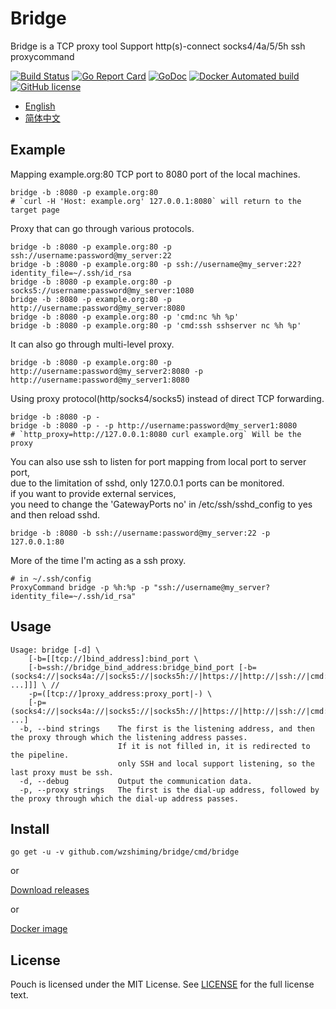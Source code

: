 # Bridge

Bridge is a TCP proxy tool Support http(s)-connect socks4/4a/5/5h ssh proxycommand

[![Build Status](https://travis-ci.org/wzshiming/bridge.svg?branch=master)](https://travis-ci.org/wzshiming/bridge)
[![Go Report Card](https://goreportcard.com/badge/github.com/wzshiming/bridge)](https://goreportcard.com/report/github.com/wzshiming/bridge)
[![GoDoc](https://godoc.org/github.com/wzshiming/bridge?status.svg)](https://godoc.org/github.com/wzshiming/bridge)
[![Docker Automated build](https://img.shields.io/docker/cloud/automated/wzshiming/bridge.svg)](https://hub.docker.com/r/wzshiming/bridge)
[![GitHub license](https://img.shields.io/github/license/wzshiming/bridge.svg)](https://github.com/wzshiming/bridge/blob/master/LICENSE)

- [English](https://github.com/wzshiming/bridge/blob/master/README.md)
- [简体中文](https://github.com/wzshiming/bridge/blob/master/README_cn.md)

## Example

Mapping example.org:80 TCP port to 8080 port of the local machines.  

``` shell
bridge -b :8080 -p example.org:80
# `curl -H 'Host: example.org' 127.0.0.1:8080` will return to the target page
```

Proxy that can go through various protocols.  

``` shell
bridge -b :8080 -p example.org:80 -p ssh://username:password@my_server:22
bridge -b :8080 -p example.org:80 -p ssh://username@my_server:22?identity_file=~/.ssh/id_rsa
bridge -b :8080 -p example.org:80 -p socks5://username:password@my_server:1080
bridge -b :8080 -p example.org:80 -p http://username:password@my_server:8080
bridge -b :8080 -p example.org:80 -p 'cmd:nc %h %p'
bridge -b :8080 -p example.org:80 -p 'cmd:ssh sshserver nc %h %p'
```

It can also go through multi-level proxy.  

``` shell
bridge -b :8080 -p example.org:80 -p http://username:password@my_server2:8080 -p http://username:password@my_server1:8080
```

Using proxy protocol(http/socks4/socks5) instead of direct TCP forwarding.  

``` shell
bridge -b :8080 -p -
bridge -b :8080 -p - -p http://username:password@my_server1:8080
# `http_proxy=http://127.0.0.1:8080 curl example.org` Will be the proxy
```

You can also use ssh to listen for port mapping from local port to server port,  
due to the limitation of sshd, only 127.0.0.1 ports can be monitored.  
if you want to provide external services,  
you need to change the 'GatewayPorts no' in /etc/ssh/sshd_config to yes  
and then reload sshd.  

``` shell
bridge -b :8080 -b ssh://username:password@my_server:22 -p 127.0.0.1:80
```

More of the time I'm acting as a ssh proxy.  

``` text
# in ~/.ssh/config
ProxyCommand bridge -p %h:%p -p "ssh://username@my_server?identity_file=~/.ssh/id_rsa"
```

## Usage

``` text
Usage: bridge [-d] \
	[-b=[[tcp://]bind_address]:bind_port \
	[-b=ssh://bridge_bind_address:bridge_bind_port [-b=(socks4://|socks4a://|socks5://|socks5h://|https://|http://|ssh://|cmd:)bridge_bind_address:bridge_bind_port ...]]] \ // 
	-p=([tcp://]proxy_address:proxy_port|-) \
	[-p=(socks4://|socks4a://|socks5://|socks5h://|https://|http://|ssh://|cmd:)bridge_proxy_address:bridge_proxy_port ...]
  -b, --bind strings    The first is the listening address, and then the proxy through which the listening address passes.
                        If it is not filled in, it is redirected to the pipeline.
                        only SSH and local support listening, so the last proxy must be ssh.
  -d, --debug           Output the communication data.
  -p, --proxy strings   The first is the dial-up address, followed by the proxy through which the dial-up address passes.
```

## Install

``` shell
go get -u -v github.com/wzshiming/bridge/cmd/bridge
```

or

[Download releases](https://github.com/wzshiming/bridge/releases)

or

[Docker image](https://hub.docker.com/r/wzshiming/bridge)

## License

Pouch is licensed under the MIT License. See [LICENSE](https://github.com/wzshiming/bridge/blob/master/LICENSE) for the full license text.

